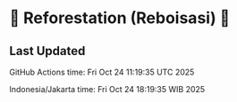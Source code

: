 
# 🌳 Reforestation (Reboisasi) 🌲

## Last Updated

GitHub Actions time: Fri Oct 24 11:19:35 UTC 2025

Indonesia/Jakarta time: Fri Oct 24 18:19:35 WIB 2025
